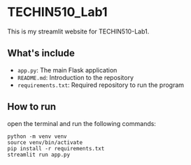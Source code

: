 # TECHIN510_Lab1

This is my streamlit website for TECHIN510-Lab1.

## What's include

- `app.py`: The main Flask application
- `README.md`: Introduction to the repository
- `requirements.txt`: Required repository to run the program

##  How to run

open the terminal and run the following commands:

```
python -m venv venv
source venv/bin/activate
pip install -r requirements.txt
streamlit run app.py
```

